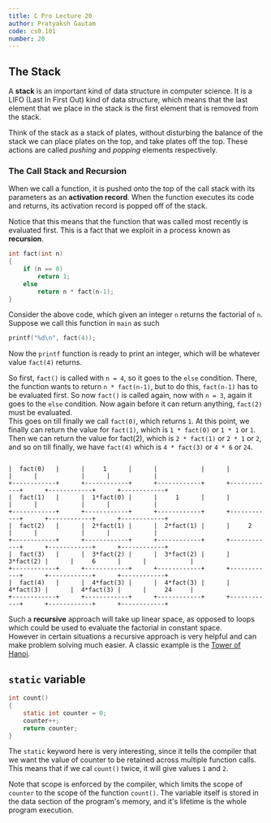 ```yaml
---
title: C Pro Lecture 20
author: Pratyaksh Gautam
code: cs0.101
number: 20
---
```


## The Stack

A **stack** is an important kind of data structure in computer science.
It is a LIFO (Last In First Out) kind of data structure, which means that the last element
that we place in the stack is the first element that is removed from the stack.

Think of the stack as a stack of plates, without disturbing the balance of the stack we can place plates on the top, and take plates off the top.
These actions are called *pushing* and *popping* elements respectively.

### The Call Stack and Recursion

When we call a function, it is pushed onto the top of the call stack with its parameters as an **activation record**.
When the function executes its code and returns, its activation record is popped off of the stack.

Notice that this means that the function that was called most recently is evaluated first.
This is a fact that we exploit in a process known as **recursion**.

```c
int fact(int n)
{
	if (n == 0)
		return 1;
	else
		return n * fact(n-1);
}
```
Consider the above code, which given an integer `n` returns the factorial of `n`.
Suppose we call this function in `main` as such
```c
printf("%d\n", fact(4));
```

Now the `printf` function is ready to print an integer, which will be whatever value `fact(4)` returns.

So first, `fact()` is called with `n = 4`, so it goes to the `else` condition.
There, the function wants to return `n * fact(n-1)`, but to do this, `fact(n-1)` has to be evaluated first.
So now `fact()` is called again, now with `n = 3`, again it goes to the `else` condition.
Now again before it can return anything, `fact(2)` must be evaluated.  
This goes on till finally we call `fact(0)`, which returns `1`.
At this point, we finally can return the value for `fact(1)`, which is `1 * fact(0)` or `1 * 1` or `1`.
Then we can return the value for fact(2), which is `2 * fact(1)` or `2 * 1` or `2`, and so on till finally, we have
`fact(4)` which is `4 * fact(3)` or `4 * 6` or `24`.

```

|  fact(0)   |      |     1      |      |            |      |            |      |            |      |            | 
+------------+      +------------+      +------------+      +------------+      +------------+      +------------+
|  fact(1)   |      |  1*fact(0) |      |     1      |      |            |      |            |      |            | 
+------------+      +------------+      +------------+      +------------+      +------------+      +------------+
|  fact(2)   |      |  2*fact(1) |      |  2*fact(1) |      |     2      |      |            |      |            | 
+------------+      +------------+      +------------+      +------------+      +------------+      +------------+
|  fact(3)   |      |  3*fact(2) |      |  3*fact(2) |      |  3*fact(2) |      |     6      |      |            | 
+------------+      +------------+      +------------+      +------------+      +------------+      +------------+
|  fact(4)   |      |  4*fact(3) |      |  4*fact(3) |      |  4*fact(3) |      |  4*fact(3) |      |     24     | 
+------------+      +------------+      +------------+      +------------+      +------------+      +------------+

```

Such a **recursive** approach will take up linear space, as opposed to loops which could be used to evaluate the factorial in constant space.  
However in certain situations a recursive approach is very helpful and can make problem solving much easier.
A classic example is the [Tower of Hanoi](https://www.youtube.com/watch?v=8lhxIOAfDss).

## `static` variable

```c
int count()
{
	static int counter = 0;
	counter++;
	return counter;
}
```

The `static` keyword here is very interesting, since it tells the compiler that
we want the value of counter to be retained across multiple function calls.
This means that if we cal `count()` twice, it will give values `1` and `2`.

Note that scope is enforced by the compiler, which limits the scope of `counter` to the scope of the function `count()`.
The variable itself is stored in the data section of the program's memory, and it's lifetime is the whole program execution.
